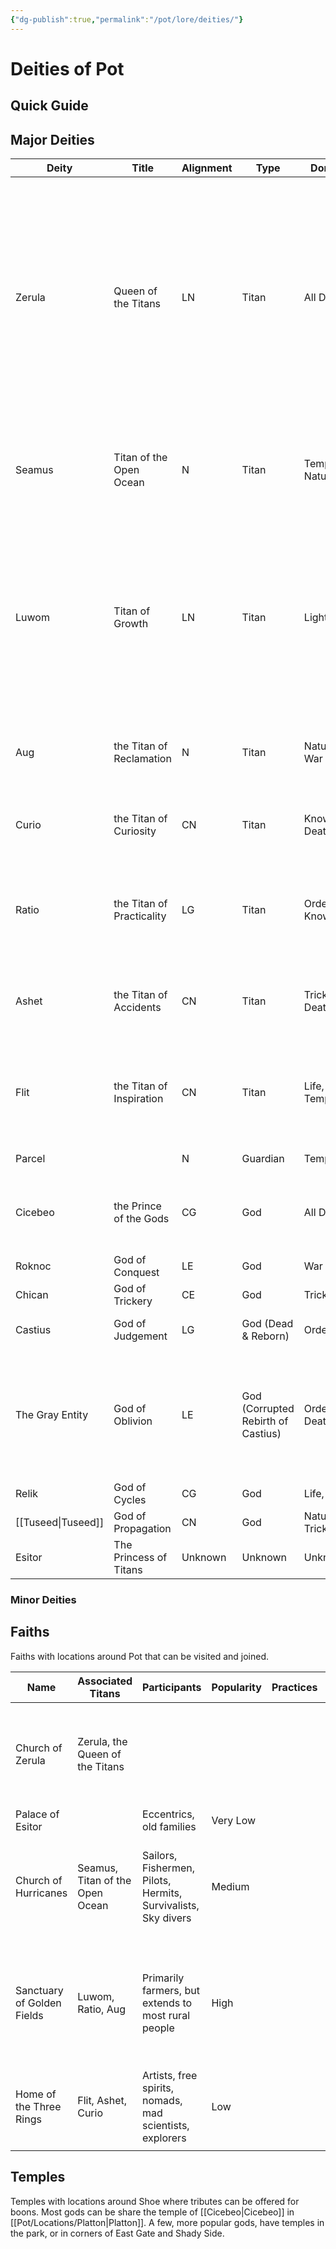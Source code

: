 ```yaml
---
{"dg-publish":true,"permalink":"/pot/lore/deities/"}
---
```



# Deities of Pot
## Quick Guide
## Major Deities

| Deity           | Title                     | Alignment | Type                               | Domains          | Symbol                                                                                                        | Ideals                                                                                                                                                                                                              |
| --------------- | ------------------------- | --------- | ---------------------------------- | ---------------- | ------------------------------------------------------------------------------------------------------------- | ------------------------------------------------------------------------------------------------------------------------------------------------------------------------------------------------------------------- |
| Zerula          | Queen of the Titans       | LN        | Titan                              | All Domains      | A circle of 7 points all pointing inwards                                                                     | The adherence to the natural order of all things because the core of nature is good. Things that are evil are that way because they defy their true nature of harmony and destiny. Following your calling for good. |
| Seamus          | Titan of the Open Ocean   | N         | Titan                              | Tempest, Nature  | A circle half filled with waves in it and the rest, a hurricane spiral                                        |                                                                                                                                                                                                                     |
| Luwom           | Titan of Growth           | LN        | Titan                              | Light, Life      | A sun with only four separate points in each of the cardinal direction and a fifth pointing to the north west |                                                                                                                                                                                                                     |
| Aug             | the Titan of Reclamation  | N         | Titan                              | Nature, War      | A house with a tree sticking through it.                                                                      |                                                                                                                                                                                                                     |
| Curio           | the Titan of Curiosity    | CN        | Titan                              | Knowledge, Death | An upside down skull.                                                                                         | The pursuit of new knowledge regardless of the cost.                                                                                                                                                                |
| Ratio           | the Titan of Practicality | LG        | Titan                              | Order, Knowledge | The division symbol tilted.                                                                                   | The use and retainment of old knowledge to ensure things are done right in the present.                                                                                                                             |
| Ashet           | the Titan of Accidents    | CN        | Titan                              | Trickery, Death  | A crow on a ladder.                                                                                           | The acceptance of an unyielding indeterminacy of the world.                                                                                                                                                         |
| Flit            | the Titan of Inspiration  | CN        | Titan                              | Life, Tempest    | A humming bird.                                                                                               | Freedom and artistic expression, but relying on it to strike instead of forcing it to come about.                                                                                                                   |
| Parcel          |                           | N         | Guardian                           | Tempest          | A circling whale.                                                                                             |                                                                                                                                                                                                                     |
| Cicebeo         | the Prince of the Gods    | CG        | God                                | All Domains      |                                                                                                               | The defiance of the natural order by the enforcement of will upon nature.                                                                                                                                           |
| Roknoc          | God of Conquest           | LE        | God                                | War              |                                                                                                               |                                                                                                                                                                                                                     |
| Chican          | God of Trickery           | CE        | God                                | Trickery         |                                                                                                               |                                                                                                                                                                                                                     |
| Castius         | God of Judgement          | LG        | God (Dead & Reborn)                | Order            | No known symbol                                                                                               |                                                                                                                                                                                                                     |
| The Gray Entity | God of Oblivion           | LE        | God (Corrupted Rebirth of Castius) | Order, Death     | No known symbol                                                                                               | Pursuit of oblivion, the lack of everything because in oblivion, there is nothing, and in nothing, there is order.                                                                                                  |
| Relik           | God of Cycles             | CG        | God                                | Life, Death      |                                                                                                               |                                                                                                                                                                                                                     |
| [[Tuseed\|Tuseed]]    | God of Propagation        | CN        | God                                | Nature, Trickery |                                                                                                               |                                                                                                                                                                                                                     |
| Esitor          | The Princess of Titans    | Unknown   | Unknown                            | Unknown          |                                                                                                               |                                                                                                                                                                                                                     |
### Minor Deities

## Faiths

Faiths with locations around Pot that can be visited and joined.


| Name                       | Associated Titans               | Participants                                                  | Popularity | Practices | Boons                                                                                                           |
| -------------------------- | ------------------------------- | ------------------------------------------------------------- | ---------- | --------- | --------------------------------------------------------------------------------------------------------------- |
| Church of Zerula           | Zerula, the Queen of the Titans |                                                               |            |           | A deeper connection to and understanding of the forces of nature and laws of the universe.                      |
| Palace of Esitor           |                                 | Eccentrics, old families                                      | Very Low   |           |                                                                                                                 |
| Church of Hurricanes       | Seamus, Titan of the Open Ocean | Sailors, Fishermen, Pilots, Hermits, Survivalists, Sky divers | Medium     |           | An understanding of the weather, the ocean, and its ties to life in the water and on the coast.                 |
| Sanctuary of Golden Fields | Luwom, Ratio, Aug               | Primarily farmers, but extends to most rural people           | High       |           | An understanding of the intricacies of farming, construction, and the cycle and decay and rebirth of the world. |
| Home of the Three Rings    | Flit, Ashet, Curio              | Artists, free spirits, nomads, mad scientists, explorers      | Low        |           | More often and more violent strikes of inspiration, passion, and luck.                                          |
|                            |                                 |                                                               |            |           |                                                                                                                 |

## Temples
Temples with locations around Shoe where tributes can be offered for boons. Most gods can be share the temple of [[Cicebeo\|Cicebeo]] in [[Pot/Locations/Platton\|Platton]]. A few, more popular gods, have temples in the park, or in corners of East Gate and Shady Side.